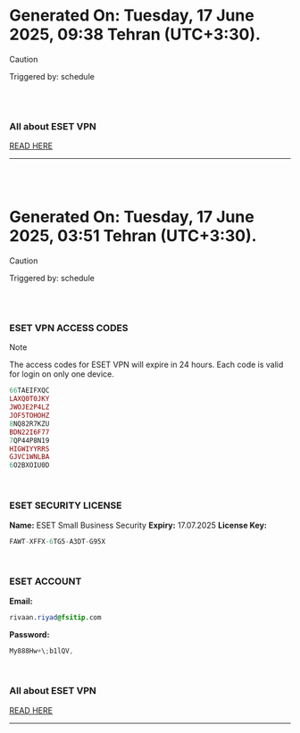 # Generated On: Tuesday, 17 June 2025, 09:38 Tehran (UTC+3:30).

> [!CAUTION]
> Triggered by: schedule

<br><br>

### All about ESET VPN

[READ HERE](https://t.me/F_NiREvil/2113)

---

<br><br>

# Generated On: Tuesday, 17 June 2025, 03:51 Tehran (UTC+3:30).

> [!CAUTION]
> Triggered by: schedule

<br><br>

### ESET VPN ACCESS CODES

> [!NOTE]
> The access codes for ESET VPN will expire in 24 hours.
> Each code is valid for login on only one device.

```ruby
66TAEIFXQC
LAXQ0T0JKY
JWOJE2P4LZ
JOF5TOHOHZ
8NQ82R7KZU
BDN22I6F77
7QP44P8N19
HIGWIYYRRS
GJVC1WNLBA
6O2BXOIU0D
```

<br>

### ESET SECURITY LICENSE

**Name:** ESET Small Business Security
**Expiry:** 17.07.2025
**License Key:**

```POV-Ray SDL
FAWT-XFFX-6TG5-A3DT-G95X
```

<br>

### ESET ACCOUNT

**Email:**

```CSS
rivaan.riyad@fsitip.com
```

**Password:**

```POV-Ray SDL
My888Hw+\;b1lQV,
```

<br>

### All about ESET VPN

[READ HERE](https://t.me/F_NiREvil/2113)

---

<br><br>

